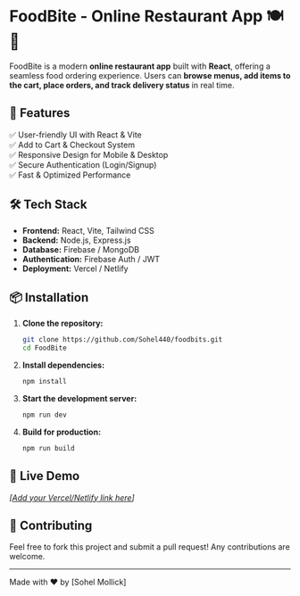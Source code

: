 # FoodBite - Online Restaurant App 🍽️🚀

FoodBite is a modern **online restaurant app** built with **React**, offering a seamless food ordering experience. Users can **browse menus, add items to the cart, place orders, and track delivery status** in real time.

## 🚀 Features
✅ User-friendly UI with React & Vite  
✅ Add to Cart & Checkout System  
✅ Responsive Design for Mobile & Desktop  
✅ Secure Authentication (Login/Signup)  
✅ Fast & Optimized Performance  

## 🛠️ Tech Stack
- **Frontend:** React, Vite, Tailwind CSS
- **Backend:** Node.js, Express.js
- **Database:** Firebase / MongoDB
- **Authentication:** Firebase Auth / JWT
- **Deployment:** Vercel / Netlify

## 📦 Installation

1. **Clone the repository:**
   ```sh
   git clone https://github.com/Sohel440/foodbits.git
   cd FoodBite
   ```

2. **Install dependencies:**
   ```sh
   npm install
   ```

3. **Start the development server:**
   ```sh
   npm run dev
   ```

4. **Build for production:**
   ```sh
   npm run build
   ```

## 🔗 Live Demo
*[[Add your Vercel/Netlify link here](https://foodbites-woad.vercel.app/)]*

## 🤝 Contributing
Feel free to fork this project and submit a pull request! Any contributions are welcome.  

---
Made with ❤️ by [Sohel Mollick]


